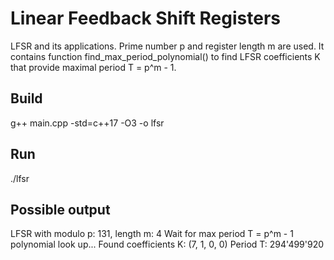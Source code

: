 # Linear Feedback Shift Registers
LFSR and its applications. Prime number p and register length m are used.
It contains function find_max_period_polynomial() to find LFSR coefficients K that provide maximal period T = p^m - 1.
## Build
g++ main.cpp -std=c++17 -O3 -o lfsr
## Run
./lfsr
## Possible output
LFSR with modulo p: 131, length m: 4
Wait for max period T = p^m - 1 polynomial look up...
Found coefficients K: (7, 1, 0, 0)
Period T: 294'499'920
